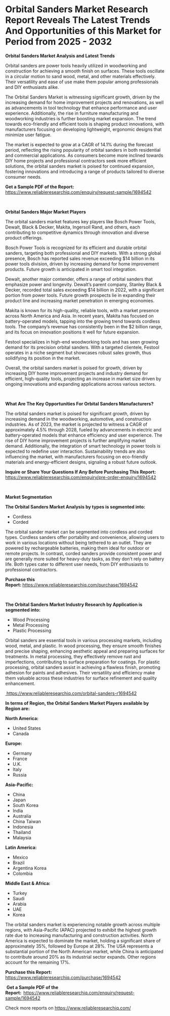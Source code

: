 <p><h1>Orbital Sanders Market Research Report Reveals The Latest Trends And Opportunities of this Market for Period from 2025 - 2032</h1></p><p><strong>Orbital Sanders Market Analysis and Latest Trends</strong></p>
<p><p>Orbital sanders are power tools heavily utilized in woodworking and construction for achieving a smooth finish on surfaces. These tools oscillate in a circular motion to sand wood, metal, and other materials effectively. Their versatility and ease of use make them popular among professionals and DIY enthusiasts alike.</p><p>The Orbital Sanders Market is witnessing significant growth, driven by the increasing demand for home improvement projects and renovations, as well as advancements in tool technology that enhance performance and user experience. Additionally, the rise in furniture manufacturing and woodworking industries is further boosting market expansion. The trend towards eco-friendly and efficient tools is shaping product innovations, with manufacturers focusing on developing lightweight, ergonomic designs that minimize user fatigue.</p><p>The market is expected to grow at a CAGR of 14.1% during the forecast period, reflecting the rising popularity of orbital sanders in both residential and commercial applications. As consumers become more inclined towards DIY home projects and professional contractors seek more efficient solutions, the orbital sanders market is poised for continued expansion, fostering innovations and introducing a range of products tailored to diverse consumer needs.</p></p>
<p><strong>Get a Sample PDF of the Report:&nbsp;</strong> <a href="https://www.reliableresearchiq.com/enquiry/request-sample/1694542?utm_campaign=2468&utm_medium=2&utm_source=Github&utm_content=ia&utm_term=16022025&utm_id=orbital-sanders">https://www.reliableresearchiq.com/enquiry/request-sample/1694542</a></p>
<p>&nbsp;</p>
<p><strong>Orbital Sanders Major Market Players</strong></p>
<p><p>The orbital sanders market features key players like Bosch Power Tools, Dewalt, Black & Decker, Makita, Ingersoll Rand, and others, each contributing to competitive dynamics through innovation and diverse product offerings. </p><p>Bosch Power Tools is recognized for its efficient and durable orbital sanders, targeting both professional and DIY markets. With a strong global presence, Bosch has reported sales revenue exceeding $14 billion in its power tools division, driven by increasing demand for home improvement products. Future growth is anticipated in smart tool integration.</p><p>Dewalt, another major contender, offers a range of orbital sanders that emphasize power and longevity. Dewalt’s parent company, Stanley Black & Decker, recorded total sales exceeding $14 billion in 2022, with a significant portion from power tools. Future growth prospects lie in expanding their product line and increasing market penetration in emerging economies.</p><p>Makita is known for its high-quality, reliable tools, with a market presence across North America and Asia. In recent years, Makita has focused on battery-operated models, tapping into the growing trend towards cordless tools. The company’s revenue has consistently been in the $2 billion range, and its focus on innovation positions it well for future expansion.</p><p>Festool specializes in high-end woodworking tools and has seen growing demand for its precision orbital sanders. With a targeted clientele, Festool operates in a niche segment but showcases robust sales growth, thus solidifying its position in the market.</p><p>Overall, the orbital sanders market is poised for growth, driven by increasing DIY home improvement projects and industry demand for efficient, high-quality tools, projecting an increase in market size driven by ongoing innovations and expanding applications across various sectors.</p></p>
<p>&nbsp;</p>
<p><strong>What Are The Key Opportunities For Orbital Sanders Manufacturers?</strong></p>
<p><p>The orbital sanders market is poised for significant growth, driven by increasing demand in the woodworking, automotive, and construction industries. As of 2023, the market is projected to witness a CAGR of approximately 4.5% through 2028, fueled by advancements in electric and battery-operated models that enhance efficiency and user experience. The rise of DIY home improvement projects is further amplifying market demand. Additionally, the integration of smart technology in power tools is expected to redefine user interaction. Sustainability trends are also influencing the market, with manufacturers focusing on eco-friendly materials and energy-efficient designs, signaling a robust future outlook.</p></p>
<p><strong>Inquire or Share Your Questions If Any Before Purchasing This Report:</strong> <a href="https://www.reliableresearchiq.com/enquiry/pre-order-enquiry/1694542?utm_campaign=2468&utm_medium=2&utm_source=Github&utm_content=ia&utm_term=16022025&utm_id=orbital-sanders">https://www.reliableresearchiq.com/enquiry/pre-order-enquiry/1694542</a></p>
<p>&nbsp;</p>
<p><strong>Market Segmentation</strong></p>
<p><strong>The Orbital Sanders Market Analysis by types is segmented into:</strong></p>
<p><ul><li>Cordless</li><li>Corded</li></ul></p>
<p><p>The orbital sander market can be segmented into cordless and corded types. Cordless sanders offer portability and convenience, allowing users to work in various locations without being tethered to an outlet. They are powered by rechargeable batteries, making them ideal for outdoor or remote projects. In contrast, corded sanders provide consistent power and are generally more suited for heavy-duty tasks, as they don’t rely on battery life. Both types cater to different user needs, from DIY enthusiasts to professional contractors.</p></p>
<p><strong>Purchase this Report:&nbsp;</strong><a href="https://www.reliableresearchiq.com/purchase/1694542?utm_campaign=2468&utm_medium=2&utm_source=Github&utm_content=ia&utm_term=16022025&utm_id=orbital-sanders">https://www.reliableresearchiq.com/purchase/1694542</a></p>
<p>&nbsp;</p>
<p><strong>The Orbital Sanders Market Industry Research by Application is segmented into:</strong></p>
<p><ul><li>Wood Processing</li><li>Metal Processing</li><li>Plastic Processing</li></ul></p>
<p><p>Orbital sanders are essential tools in various processing markets, including wood, metal, and plastic. In wood processing, they ensure smooth finishes and precise shaping, enhancing aesthetic appeal and preparing surfaces for treatments. In metal processing, they effectively remove rust and imperfections, contributing to surface preparation for coatings. For plastic processing, orbital sanders assist in achieving a flawless finish, promoting adhesion for paints and adhesives. Their versatility and efficiency make them valuable across these industries for surface refinement and quality enhancement.</p></p>
<p><a href="https://www.reliableresearchiq.com/orbital-sanders-r1694542?utm_campaign=2468&utm_medium=2&utm_source=Github&utm_content=ia&utm_term=16022025&utm_id=orbital-sanders">&nbsp;https://www.reliableresearchiq.com/orbital-sanders-r1694542</a></p>
<p><strong>In terms of Region, the Orbital Sanders Market Players available by Region are:</strong></p>
<p>
    <p> <strong> North America: </strong>
        <ul>
            <li>United States</li>
            <li>Canada</li>
        </ul>
        </p> 
    <p> <strong> Europe: </strong>
        <ul>
            <li>Germany</li>
            <li>France</li>
            <li>U.K.</li>
            <li>Italy</li>
            <li>Russia</li>
        </ul>
        </p> 
    <p> <strong> Asia-Pacific: </strong>
        <ul>
            <li>China</li>
            <li>Japan</li>
            <li>South Korea</li>
            <li>India</li>
            <li>Australia</li>
            <li>China Taiwan</li>
            <li>Indonesia</li>
            <li>Thailand</li>
            <li>Malaysia</li>
        </ul>
        </p> 
    <p> <strong> Latin America: </strong>
        <ul>
            <li>Mexico</li>
            <li>Brazil</li>
            <li>Argentina Korea</li>
            <li>Colombia</li>
        </ul>
        </p> 
    <p> <strong> Middle East & Africa: </strong>
        <ul>
            <li>Turkey</li>
            <li>Saudi</li>
            <li>Arabia</li>
            <li>UAE</li>
            <li>Korea</li>
        </ul>
    </p>
    </p>
<p><p>The orbital sanders market is experiencing notable growth across multiple regions, with Asia-Pacific (APAC) projected to exhibit the highest growth rate due to increasing manufacturing and construction activities. North America is expected to dominate the market, holding a significant share of approximately 35%, followed by Europe at 28%. The USA represents a substantial portion of the North American market, while China is anticipated to contribute around 20% as its industrial sector expands. Other regions account for the remaining 17%.</p></p>
<p><strong>Purchase this Report: </strong><a href="https://www.reliableresearchiq.com/purchase/1694542?utm_campaign=2468&utm_medium=2&utm_source=Github&utm_content=ia&utm_term=16022025&utm_id=orbital-sanders">https://www.reliableresearchiq.com/purchase/1694542</a></p>
<p>&nbsp;<strong>Get a Sample PDF of the Report:&nbsp;&nbsp;</strong><a href="https://www.reliableresearchiq.com/enquiry/request-sample/1694542?utm_campaign=2468&utm_medium=2&utm_source=Github&utm_content=ia&utm_term=16022025&utm_id=orbital-sanders">https://www.reliableresearchiq.com/enquiry/request-sample/1694542</a></p>
<p><strong></strong></p>
<p>Check more reports on <a href="https://www.reliableresearchiq.com/?utm_campaign=2468&utm_medium=2&utm_source=Github&utm_content=ia&utm_term=16022025&utm_id=orbital-sanders">https://www.reliableresearchiq.com/</a></p>